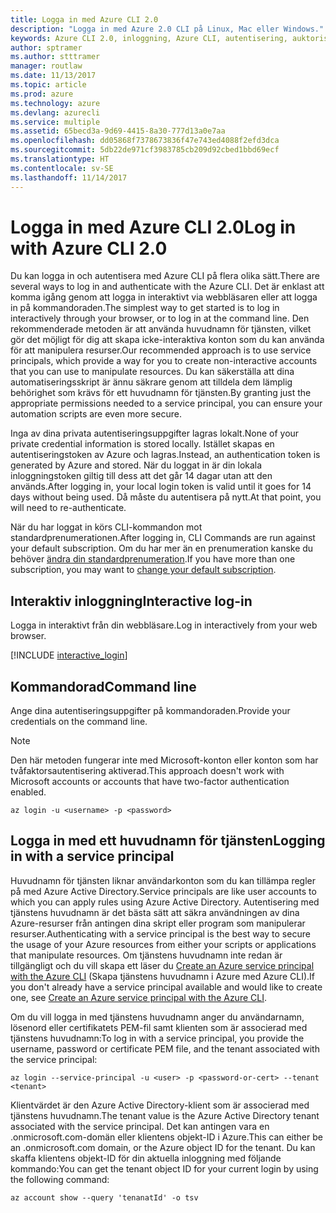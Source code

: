 ```yaml
---
title: Logga in med Azure CLI 2.0
description: "Logga in med Azure 2.0 CLI på Linux, Mac eller Windows."
keywords: Azure CLI 2.0, inloggning, Azure CLI, autentisering, auktorisera, logga in
author: sptramer
ms.author: stttramer
manager: routlaw
ms.date: 11/13/2017
ms.topic: article
ms.prod: azure
ms.technology: azure
ms.devlang: azurecli
ms.service: multiple
ms.assetid: 65becd3a-9d69-4415-8a30-777d13a0e7aa
ms.openlocfilehash: dd05868f7378673836f47e743ed4088f2efd3dca
ms.sourcegitcommit: 5db22de971cf3983785cb209d92cbed1bbd69ecf
ms.translationtype: HT
ms.contentlocale: sv-SE
ms.lasthandoff: 11/14/2017
---
```

# <a name="log-in-with-azure-cli-20"></a><span data-ttu-id="a8ab2-104">Logga in med Azure CLI 2.0</span><span class="sxs-lookup"><span data-stu-id="a8ab2-104">Log in with Azure CLI 2.0</span></span>

<span data-ttu-id="a8ab2-105">Du kan logga in och autentisera med Azure CLI på flera olika sätt.</span><span class="sxs-lookup"><span data-stu-id="a8ab2-105">There are several ways to log in and authenticate with the Azure CLI.</span></span> <span data-ttu-id="a8ab2-106">Det är enklast att komma igång genom att logga in interaktivt via webbläsaren eller att logga in på kommandoraden.</span><span class="sxs-lookup"><span data-stu-id="a8ab2-106">The simplest way to get started is to log in interactively through your browser, or to log in at the command line.</span></span> <span data-ttu-id="a8ab2-107">Den rekommenderade metoden är att använda huvudnamn för tjänsten, vilket gör det möjligt för dig att skapa icke-interaktiva konton som du kan använda för att manipulera resurser.</span><span class="sxs-lookup"><span data-stu-id="a8ab2-107">Our recommended approach is to use service principals, which provide a way for you to create non-interactive accounts that you can use to manipulate resources.</span></span> <span data-ttu-id="a8ab2-108">Du kan säkerställa att dina automatiseringsskript är ännu säkrare genom att tilldela dem lämplig behörighet som krävs för ett huvudnamn för tjänsten.</span><span class="sxs-lookup"><span data-stu-id="a8ab2-108">By granting just the appropriate permissions needed to a service principal, you can ensure your automation scripts are even more secure.</span></span> 

<span data-ttu-id="a8ab2-109">Inga av dina privata autentiseringsuppgifter lagras lokalt.</span><span class="sxs-lookup"><span data-stu-id="a8ab2-109">None of your private credential information is stored locally.</span></span> <span data-ttu-id="a8ab2-110">Istället skapas en autentiseringstoken av Azure och lagras.</span><span class="sxs-lookup"><span data-stu-id="a8ab2-110">Instead, an authentication token is generated by Azure and stored.</span></span> <span data-ttu-id="a8ab2-111">När du loggat in är din lokala inloggningstoken giltig till dess att det går 14 dagar utan att den används.</span><span class="sxs-lookup"><span data-stu-id="a8ab2-111">After logging in, your local login token is valid until it goes for 14 days without being used.</span></span> <span data-ttu-id="a8ab2-112">Då måste du autentisera på nytt.</span><span class="sxs-lookup"><span data-stu-id="a8ab2-112">At that point, you will need to re-authenticate.</span></span>

<span data-ttu-id="a8ab2-113">När du har loggat in körs CLI-kommandon mot standardprenumerationen.</span><span class="sxs-lookup"><span data-stu-id="a8ab2-113">After logging in, CLI Commands are run against your default subscription.</span></span> <span data-ttu-id="a8ab2-114">Om du har mer än en prenumeration kanske du behöver [ändra din standardprenumeration](manage-azure-subscriptions-azure-cli.md).</span><span class="sxs-lookup"><span data-stu-id="a8ab2-114">If you have more than one subscription, you may want to [change your default subscription](manage-azure-subscriptions-azure-cli.md).</span></span>

## <a name="interactive-log-in"></a><span data-ttu-id="a8ab2-115">Interaktiv inloggning</span><span class="sxs-lookup"><span data-stu-id="a8ab2-115">Interactive log-in</span></span>

<span data-ttu-id="a8ab2-116">Logga in interaktivt från din webbläsare.</span><span class="sxs-lookup"><span data-stu-id="a8ab2-116">Log in interactively from your web browser.</span></span>

[!INCLUDE [interactive_login](includes/interactive-login.md)]

## <a name="command-line"></a><span data-ttu-id="a8ab2-117">Kommandorad</span><span class="sxs-lookup"><span data-stu-id="a8ab2-117">Command line</span></span>

<span data-ttu-id="a8ab2-118">Ange dina autentiseringsuppgifter på kommandoraden.</span><span class="sxs-lookup"><span data-stu-id="a8ab2-118">Provide your credentials on the command line.</span></span>

> [!Note]
> <span data-ttu-id="a8ab2-119">Den här metoden fungerar inte med Microsoft-konton eller konton som har tvåfaktorsautentisering aktiverad.</span><span class="sxs-lookup"><span data-stu-id="a8ab2-119">This approach doesn't work with Microsoft accounts or accounts that have two-factor authentication enabled.</span></span>

```azurecli-interactive
az login -u <username> -p <password>
```

## <a name="logging-in-with-a-service-principal"></a><span data-ttu-id="a8ab2-120">Logga in med ett huvudnamn för tjänsten</span><span class="sxs-lookup"><span data-stu-id="a8ab2-120">Logging in with a service principal</span></span>

<span data-ttu-id="a8ab2-121">Huvudnamn för tjänsten liknar användarkonton som du kan tillämpa regler på med Azure Active Directory.</span><span class="sxs-lookup"><span data-stu-id="a8ab2-121">Service principals are like user accounts to which you can apply rules using Azure Active Directory.</span></span>
<span data-ttu-id="a8ab2-122">Autentisering med tjänstens huvudnamn är det bästa sätt att säkra användningen av dina Azure-resurser från antingen dina skript eller program som manipulerar resurser.</span><span class="sxs-lookup"><span data-stu-id="a8ab2-122">Authenticating with a service principal is the best way to secure the usage of your Azure resources from either your scripts or applications that manipulate resources.</span></span> <span data-ttu-id="a8ab2-123">Om tjänstens huvudnamn inte redan är tillgängligt och du vill skapa ett läser du [Create an Azure service principal with the Azure CLI](create-an-azure-service-principal-azure-cli.md) (Skapa tjänstens huvudnamn i Azure med Azure CLI).</span><span class="sxs-lookup"><span data-stu-id="a8ab2-123">If you don't already have a service principal available and would like to create one, see [Create an Azure service principal with the Azure CLI](create-an-azure-service-principal-azure-cli.md).</span></span>

<span data-ttu-id="a8ab2-124">Om du vill logga in med tjänstens huvudnamn anger du användarnamn, lösenord eller certifikatets PEM-fil samt klienten som är associerad med tjänstens huvudnamn:</span><span class="sxs-lookup"><span data-stu-id="a8ab2-124">To log in with a service principal, you provide the username, password or certificate PEM file, and the tenant associated with the service principal:</span></span>

```azurecli-interactive
az login --service-principal -u <user> -p <password-or-cert> --tenant <tenant>
```

<span data-ttu-id="a8ab2-125">Klientvärdet är den Azure Active Directory-klient som är associerad med tjänstens huvudnamn.</span><span class="sxs-lookup"><span data-stu-id="a8ab2-125">The tenant value is the Azure Active Directory tenant associated with the service principal.</span></span> <span data-ttu-id="a8ab2-126">Det kan antingen vara en .onmicrosoft.com-domän eller klientens objekt-ID i Azure.</span><span class="sxs-lookup"><span data-stu-id="a8ab2-126">This can either be an .onmicrosoft.com domain, or the Azure object ID for the tenant.</span></span>
<span data-ttu-id="a8ab2-127">Du kan skaffa klientens objekt-ID för din aktuella inloggning med följande kommando:</span><span class="sxs-lookup"><span data-stu-id="a8ab2-127">You can get the tenant object ID for your current login by using the following command:</span></span>

```azurecli
az account show --query 'tenanatId' -o tsv
```

